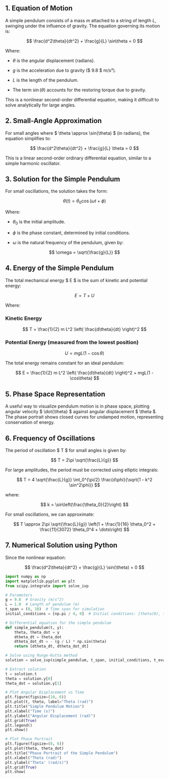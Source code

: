 ## 1. Equation of Motion  

A simple pendulum consists of a mass $m$ attached to a string of length $L$, swinging under the influence of gravity. The equation governing its motion is:  

$$  
\frac{d^2\theta}{dt^2} + \frac{g}{L} \sin\theta = 0  
$$  

Where:  
- $\theta$ is the angular displacement (radians).

- $g$ is the acceleration due to gravity ($ 9.8 $ m/s²). 

- $L$ is the length of the pendulum. 

- The term $\sin(\theta)$ accounts for the restoring torque due to gravity.  

This is a nonlinear second-order differential equation, making it difficult to solve analytically for large angles.  

## 2. Small-Angle Approximation  

For small angles where $ \theta \approx \sin(\theta) $ (in radians), the equation simplifies to:  

$$  
\frac{d^2\theta}{dt^2} + \frac{g}{L} \theta = 0  
$$  

This is a linear second-order ordinary differential equation, similar to a simple harmonic oscillator.  

## 3. Solution for the Simple Pendulum  

For small oscillations, the solution takes the form:  

$$  
\theta (t) = \theta_0 \cos(\omega t + \phi)  
$$  

Where:  
- $\theta_0$ is the initial amplitude.

- $\phi$ is the phase constant, determined by initial conditions. 

- $\omega$ is the natural frequency of the pendulum, given by: 


$$  
\omega = \sqrt{\frac{g}{L}}  
$$  

## 4. Energy of the Simple Pendulum  

The total mechanical energy $ E $ is the sum of kinetic and potential energy:  

$$  
E = T + U  
$$  

Where:  

### Kinetic Energy  
$$  
T = \frac{1}{2} m L^2 \left( \frac{d\theta}{dt} \right)^2  
$$  

### Potential Energy (measured from the lowest position)  
$$  
U = mgL(1 - \cos\theta)  
$$  

The total energy remains constant for an ideal pendulum:  

$$  
E = \frac{1}{2} m L^2 \left( \frac{d\theta}{dt} \right)^2 + mgL(1 - \cos\theta)  
$$  

## 5. Phase Space Representation  

A useful way to visualize pendulum motion is in phase space, plotting angular velocity $ \dot{\theta} $ against angular displacement $ \theta $. The phase portrait shows closed curves for undamped motion, representing conservation of energy.

## 6. Frequency of Oscillations  

The period of oscillation $ T $ for small angles is given by:  

$$  
T = 2\pi \sqrt{\frac{L}{g}}  
$$  

For large amplitudes, the period must be corrected using elliptic integrals:  

$$  
T = 4 \sqrt{\frac{L}{g}} \int_0^{\pi/2} \frac{d\phi}{\sqrt{1 - k^2 \sin^2\phi}}  
$$  

where:  

$$  
k = \sin\left(\frac{\theta_0}{2}\right)  
$$  

For small oscillations, we can approximate:  

$$  
T \approx 2\pi \sqrt{\frac{L}{g}} \left(1 + \frac{1}{16} \theta_0^2 + \frac{11}{3072} \theta_0^4 + \dots\right)  
$$  


## 7. Numerical Solution using Python  

Since the nonlinear equation:  

$$  
\frac{d^2\theta}{dt^2} + \frac{g}{L} \sin(\theta) = 0  
$$ 

```python
import numpy as np
import matplotlib.pyplot as plt
from scipy.integrate import solve_ivp

# Parameters
g = 9.8  # Gravity (m/s^2)
L = 1.0  # Length of pendulum (m)
t_span = (0, 10)  # Time span for simulation
initial_conditions = [np.pi / 4, 0]  # Initial conditions: [theta(0), theta'(0)]

# Differential equation for the simple pendulum
def simple_pendulum(t, y):
    theta, theta_dot = y
    dtheta_dt = theta_dot
    dtheta_dot_dt = - (g / L) * np.sin(theta)
    return [dtheta_dt, dtheta_dot_dt]

# Solve using Runge-Kutta method
solution = solve_ivp(simple_pendulum, t_span, initial_conditions, t_eval=np.linspace(0, 10, 1000))

# Extract solution
t = solution.t
theta = solution.y[0]
theta_dot = solution.y[1]

# Plot Angular Displacement vs Time
plt.figure(figsize=(10, 6))
plt.plot(t, theta, label="Theta (rad)")
plt.title("Simple Pendulum Motion")
plt.xlabel("Time (s)")
plt.ylabel("Angular Displacement (rad)")
plt.grid(True)
plt.legend()
plt.show()

# Plot Phase Portrait
plt.figure(figsize=(8, 6))
plt.plot(theta, theta_dot)
plt.title("Phase Portrait of the Simple Pendulum")
plt.xlabel("Theta (rad)")
plt.ylabel("Theta' (rad/s)")
plt.grid(True)
plt.show(
```








